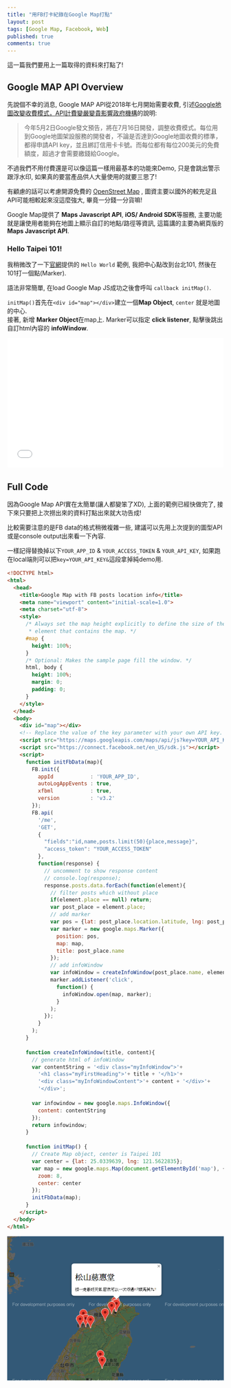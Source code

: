 ```yaml
---
title: "用FB打卡紀錄在Google Map打點"
layout: post
tags: [Google Map, Facebook, Web]
published: true
comments: true
---
```

這一篇我們要用上一篇取得的資料來打點了!

## Google MAP API Overview

先說個不幸的消息, Google MAP API從2018年七月開始需要收費, 引述[Google地圖改變收費模式，API計費變嚴變貴影響政府機構](https://www.bnext.com.tw/article/49903/google-maps-api-charge)的說明:

> 今年5月2日Google發文預告，將在7月16日開發，調整收費模式。每位用到Google地圖架設服務的開發者，不論是否達到Google地圖收費的標準，都得申請API key，並且綁訂信用卡卡號。而每位都有每位200美元的免費額度，超過才會需要繳錢給Google。

不過我們不用付費還是可以像這篇一樣用最基本的功能來Demo, 只是會跳出警示跟浮水印, 如果真的要當產品供人大量使用的就要三思了! 

有顧慮的話可以考慮開源免費的 [OpenStreet Map](https://www.openstreetmap.org/) , 圖資主要以國外的較充足且API可能相較起來沒這麼強大, 畢竟一分錢一分貨嘛!

Google Map提供了 **Maps Javascript API**, **iOS/ Android SDK**等服務, 主要功能就是讓使用者能夠在地圖上顯示自訂的地點/路徑等資訊, 這篇講的主要為網頁版的 **Maps Javascript API**.

### Hello Taipei 101!
我稍微改了一下[官網](https://developers.google.com/maps/documentation/javascript/tutorial?hl=zh-tw)提供的 `Hello World` 範例, 我把中心點改到台北101, 然後在101打一個點(Marker). 

語法非常簡單, 在load Google Map JS成功之後會呼叫 `callback initMap()`.

`initMap()`首先在`<div id="map"></div>`建立一個**Map Object**, `center` 就是地圖的中心.<br>
接著, 新增 **Marker Object**在map上. Marker可以指定 **click listener**, 點擊後跳出自訂html內容的 **infoWindow**.

<iframe width="100%" height="300" src="//jsfiddle.net/t6847kimo/9h7fz1aw/6/embedded/" allowfullscreen="allowfullscreen" allowpaymentrequest frameborder="0"></iframe>


## Full Code
因為Google Map API實在太簡單(讓人都變笨了XD), 上面的範例已經快做完了, 接下來只要把上次撈出來的資料打點出來就大功告成!

比較需要注意的是FB data的格式稍微複雜一些, 建議可以先用上次提到的圖型API或是console output出來看一下內容.

一樣記得替換掉以下`YOUR_APP_ID`  &  `YOUR_ACCESS_TOKEN` & `YOUR_API_KEY`, 如果跑在local端則可以把`key=YOUR_API_KEY&`這段拿掉純demo用.

```html
<!DOCTYPE html>
<html>
  <head>
    <title>Google Map with FB posts location info</title>
    <meta name="viewport" content="initial-scale=1.0">
    <meta charset="utf-8">
    <style>
      /* Always set the map height explicitly to define the size of the div
       * element that contains the map. */
      #map {
        height: 100%;
      }
      /* Optional: Makes the sample page fill the window. */
      html, body {
        height: 100%;
        margin: 0;
        padding: 0;
      }
    </style>
  </head>
  <body>
    <div id="map"></div>
    <!-- Replace the value of the key parameter with your own API key. -->
    <script src="https://maps.googleapis.com/maps/api/js?key=YOUR_API_KEY&callback=initMap" async defer></script>
    <script src="https://connect.facebook.net/en_US/sdk.js"></script>
    <script>
      function initFbData(map){
        FB.init({
          appId            : 'YOUR_APP_ID',
          autoLogAppEvents : true,
          xfbml            : true,
          version          : 'v3.2'
        });
        FB.api(
          '/me',
          'GET',
          {
            "fields":"id,name,posts.limit(50){place,message}",
            "access_token": "YOUR_ACCESS_TOKEN"
          },
          function(response) {
            // uncomment to show response content
            // console.log(response);
            response.posts.data.forEach(function(element){
              // filter posts which without place
              if(element.place == null) return;
              var post_place = element.place;
              // add marker
              var pos = {lat: post_place.location.latitude, lng: post_place.location.longitude};
              var marker = new google.maps.Marker({
                position: pos,
                map: map,
                title: post_place.name
              });
              // add infoWindow
              var infoWindow = createInfoWindow(post_place.name, element.message);
              marker.addListener('click', 
                function() {
                  infoWindow.open(map, marker);
                }
              );
            });
          }
        );
      }

      function createInfoWindow(title, content){
        // generate html of infoWindow
        var contentString = '<div class="myInfoWindow">'+
          '<h1 class="myFirstHeading">'+ title + '</h1>'+
          '<div class="myInfoWindowContent">'+ content + '</div>'+
          '</div>';
          
        var infowindow = new google.maps.InfoWindow({
          content: contentString
        });
        return infowindow;
      }

      function initMap() {
        // Create Map object, center is Taipei 101
        var center = {lat: 25.0339639, lng: 121.5622835};
        var map = new google.maps.Map(document.getElementById('map'), {
          zoom: 8,
          center: center
        });
        initFbData(map);
      }
    </script>
  </body>
</html>
```
![Google Map with FB posts location info](https://raw.githubusercontent.com/t6847kimo/blog/master/assets/img/Google%20Map%20Demo.png)

<!--stackedit_data:
eyJoaXN0b3J5IjpbLTE4NTE5NjAzNTQsLTEzNjY0Mzg5NTQsLT
EyNjk2NTQ1NDMsMjEyNjc4NTIzNSwtMjExOTI1MzkzNiwtMzE0
Mzg2MDIsNDQ2Mzc3MzksLTU5ODYzMDcxMiwxOTI2NjY1NTY3XX
0=
-->